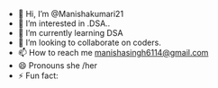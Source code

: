 - 👋 Hi, I’m @Manishakumari21
- 👀 I’m interested in .DSA..
- 🌱 I’m currently learning DSA
- 💞️ I’m looking to collaborate on coders.
- 📫 How to reach me manishasingh6114@gmail.com
- 😄 Pronouns she /her
- ⚡ Fun fact: 

<!---
Manishakumari21/Manishakumari21 is a ✨ special ✨ repository because its `README.md` (this file) appears on your GitHub profile.
You can click the Preview link to take a look at your changes.
--->
